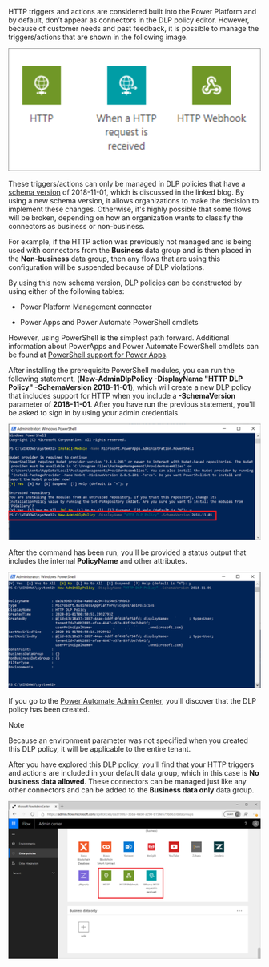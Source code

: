 HTTP triggers and actions are considered built into the Power Platform and by default, don’t appear as connectors in the DLP policy editor. However, because of customer needs and past feedback, it is possible to manage the triggers/actions that are shown in the following image.

![Screenshot of H T T P, When a H T T P request is received, and H T T P Webhook.](../media/4-http.png)

These triggers/actions can only be managed in DLP policies that have a [schema version](https://flow.microsoft.com/blog/introducing-http-and-custom-connector-support-for-data-loss-prevention-policies//?azure-portal=true) of 2018-11-01, which is discussed in the linked blog. By using a new schema version, it allows organizations to make the decision to implement these changes. Otherwise, it's highly possible that some flows will be broken, depending on how an organization wants to classify the connectors as business or non-business.

For example, if the HTTP action was previously not managed and is being used with connectors from the **Business** data group and is then placed in
the **Non-business** data group, then any flows that are using this configuration will be suspended because of DLP violations.

By using this new schema version, DLP policies can be constructed by using either of the following tables:

- Power Platform Management connector

- Power Apps and Power Automate PowerShell cmdlets

However, using PowerShell is the simplest path forward. Additional information about PowerApps and Power Automate PowerShell cmdlets can be found at [PowerShell support for Power Apps](https://docs.microsoft.com/power-platform/admin/powerapps-powershell/?azure-portal=true).

After installing the prerequisite PowerShell modules, you can run the following statement, (**New-AdminDlpPolicy -DisplayName "HTTP DLP Policy" -SchemaVersion 2018-11-01**), which will create a new DLP policy that includes support for HTTP when you include a **-SchemaVersion** parameter of **2018-11-01**. After you have run the previous statement, you'll be asked to sign in by using your admin credentials.

![Screenshot of PowerShell H T T P D L P policy.](../media/5-http-dlp.png)

After the command has been run, you'll be provided a status output that includes the internal **PolicyName** and other attributes.

![Screenshot of PowerShell results showing PolicyName, Type, DisplayName, CreatedTime, CreatedBy, and other attributes.](../media/6-ps-results.png)

If you go to the [Power Automate Admin Center](https://admin.flow.microsoft.com/apiPolicies/?azure-portal=true), you'll discover that the DLP policy has been created.

> [!NOTE]
> Because an environment parameter was not specified when you
created this DLP policy, it will be applicable to the entire tenant.

After you have explored this DLP policy, you'll find that your HTTP triggers and actions are included in your default data group, which in this case is **No business data allowed**. These connectors can be
managed just like any other connectors and can be added to the **Business data only** data group.

![Screenshot of Power Automate Admin Center Data policies page with H T T P options highlighted.](../media/7-http-dlp.png)
